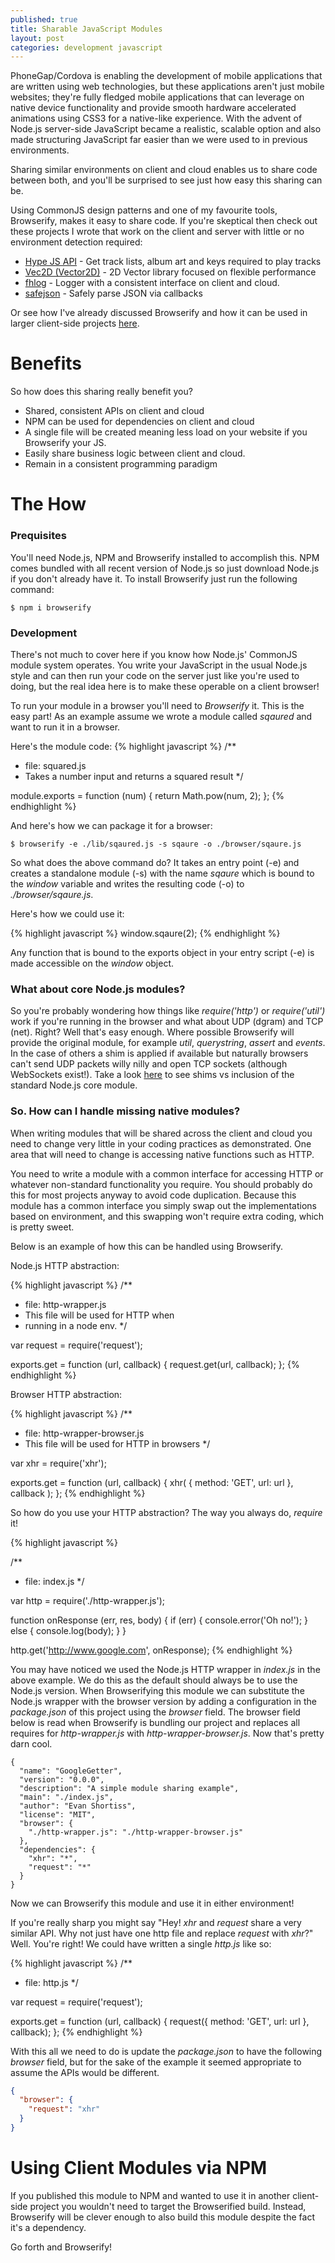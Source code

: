 ```yaml
---
published: true
title: Sharable JavaScript Modules
layout: post
categories: development javascript
---
```



PhoneGap/Cordova is enabling the development of mobile applications that are written using web technologies, but these applications aren't just mobile websites; they're fully fledged mobile applications that can leverage on native device functionality and provide smooth hardware accelerated animations using CSS3 for a native-like experience. With the advent of Node.js server-side JavaScript became a realistic, scalable option and also made structuring JavaScript far easier than we were used to in previous environments.

Sharing similar environments on client and cloud enables us to share code between both, and you'll be surprised to see just how easy this sharing can be.

Using CommonJS design patterns and one of my favourite tools, Browserify, makes it easy to share code. If you're skeptical then check out these projects I wrote that work on the client and server with little or no environment detection required:

* [Hype JS API](https://github.com/evanshortiss/hype.js) - Get track lists, album art and keys required to play tracks
* [Vec2D (Vector2D)](https://github.com/evanshortiss/vec2d) - 2D Vector library focused on flexible performance
* [fhlog](https://github.com/evanshortiss/fhlog) - Logger with a consistent interface on client and cloud.
* [safejson](https://github.com/evanshortiss/safejson) - Safely parse JSON via callbacks

Or see how I've already discussed Browserify and how it can be used in larger client-side projects [here](http://blog.evanshortiss.com/a-hybrid-application-workflow/).

# Benefits
So how does this sharing really benefit you?

* Shared, consistent APIs on client and cloud
* NPM can be used for dependencies on client and cloud
* A single file will be created meaning less load on your website if you Browserify your JS.
* Easily share business logic between client and cloud.
* Remain in a consistent programming paradigm

# The How

### Prequisites
You'll need Node.js, NPM and Browserify installed to accomplish this. NPM comes bundled with all recent version of Node.js so just download Node.js if you don't already have it. To install Browserify just run the following command:

```
$ npm i browserify
```

### Development
There's not much to cover here if you know how Node.js' CommonJS module system operates. You write your JavaScript in the usual Node.js style and can then run your code on the server just like you're used to doing, but the real idea here is to make these operable on a client browser!

To run your module in a browser you'll need to _Browserify_ it. This is the easy part! As an example assume we wrote a module called _sqaured_ and want to run it in a browser.

Here's the module code:
{% highlight javascript %}
/**
 * file: squared.js
 * Takes a number input and returns a squared result
 */

module.exports = function (num) {
  return Math.pow(num, 2);
};
{% endhighlight %}

And here's how we can package it for a browser:

```
$ browserify -e ./lib/sqaured.js -s sqaure -o ./browser/sqaure.js
```

So what does the above command do? It takes an entry point (-e) and creates a standalone module (-s) with the name _sqaure_ which is bound to the _window_ variable and writes the resulting code (-o) to _./browser/sqaure.js_.

Here's how we could use it:

{% highlight javascript %}
window.sqaure(2);
{% endhighlight %}

Any function that is bound to the exports object in your entry script (-e) is made accessible on the _window_ object.

### What about core Node.js modules?
So you're probably wondering how things like _require('http')_ or _require('util')_ work if you're running in the browser and what about UDP (dgram) and TCP (net). Right? Well that's easy enough. Where possible Browserify will provide the original module, for example _util_, _querystring_, _assert_ and _events_. In the case of others a shim is applied if available but naturally browsers can't send UDP packets willy nilly and open TCP sockets (although WebSockets exist!). Take a look [here](https://github.com/substack/node-browserify/blob/master/lib/builtins.js) to see shims vs inclusion of the standard Node.js core module.


### So. How can I handle missing native modules?
When writing modules that will be shared across the client and cloud you need to change very little in your coding practices as demonstrated. One area that will need to change is accessing native functions such as HTTP.

You need to write a module with a common interface for accessing HTTP or whatever non-standard functionality you require. You should probably do this for most projects anyway to avoid code duplication. Because this module has a common interface you simply swap out the implementations based on environment, and this swapping won't require extra coding, which is pretty sweet.

Below is an example of how this can be handled using Browserify.

Node.js HTTP abstraction:

{% highlight javascript %}
/**
 * file: http-wrapper.js
 * This file will be used for HTTP when
 * running in a node env.
 */

var request = require('request');

exports.get = function (url, callback) {
  request.get(url, callback);
};
{% endhighlight %}

Browser HTTP abstraction:

{% highlight javascript %}
/**
 * file: http-wrapper-browser.js
 * This file will be used for HTTP in browsers
 */

var xhr = require('xhr');

exports.get = function (url, callback) {
  xhr(
    {
      method: 'GET',
      url: url
    },
    callback
  );
};
{% endhighlight %}

So how do you use your HTTP abstraction? The way you always do, _require_ it!

{% highlight javascript %}

/**
 * file: index.js
 */

var http = require('./http-wrapper.js');

function onResponse (err, res, body) {
  if (err) {
    console.error('Oh no!');
  } else {
    console.log(body);
  }
}

http.get('http://www.google.com', onResponse);
{% endhighlight %}

You may have noticed we used the Node.js HTTP wrapper in _index.js_ in the above example. We do this as the  default should always be to use the Node.js version. When Browserifying this module we can substitute the Node.js wrapper with the browser version by adding a configuration in the _package.json_ of this project using the _browser_ field. The browser field below is read when Browserify is bundling our project and replaces all requires for _http-wrapper.js_ with _http-wrapper-browser.js_. Now that's pretty darn cool.

```
{
  "name": "GoogleGetter",
  "version": "0.0.0",
  "description": "A simple module sharing example",
  "main": "./index.js",
  "author": "Evan Shortiss",
  "license": "MIT",
  "browser": {
    "./http-wrapper.js": "./http-wrapper-browser.js"
  },
  "dependencies": {
    "xhr": "*",
    "request": "*"
  }
}
```

Now we can Browserify this module and use it in either environment!

If you're really sharp you might say "Hey! _xhr_ and _request_ share a very similar API. Why not just have one http file and replace _request_ with _xhr_?" Well. You're right! We could have written a single _http.js_ like so:

{% highlight javascript %}
/**
 * file: http.js
 */

var request = require('request');

exports.get = function (url, callback) {
  request({
    method: 'GET',
    url: url
  }, callback);
};
{% endhighlight %}

With this all we need to do is update the _package.json_ to have the following _browser_ field, but for the sake of the example it seemed appropriate to assume the APIs would be different.

```json
{
  "browser": {
    "request": "xhr"
  }
}
```


# Using Client Modules via NPM
If you published this module to NPM and wanted to use it in another client-side project you wouldn't need to target the Browserified build. Instead, Browserify will be clever enough to also build this module despite the fact it's a dependency.

Go forth and Browserify!
